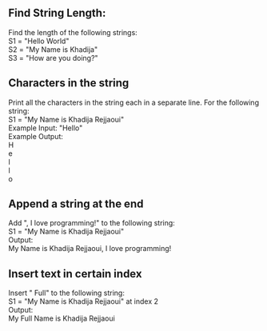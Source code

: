 ## Find String Length:

Find the length of the following strings:
<br> S1 = "Hello World"
<br> S2 = "My Name is Khadija"
<br> S3 = "How are you doing?"

## Characters in the string

Print all the characters in the string each in a separate line. For the following string:
<br> S1 = "My Name is Khadija Rejjaoui"
<br> Example Input: "Hello"
<br> Example Output:
<br> H
<br> e
<br> l
<br> l
<br> o

## Append a string at the end

Add ", I love programming!" to the following string:
<br> S1 = "My Name is Khadija Rejjaoui"
<br> Output:
<br> My Name is Khadija Rejjaoui, I love programming!

## Insert text in certain index

Insert " Full" to the following string:
<br> S1 = "My Name is Khadija Rejjaoui" at index 2
<br> Output:
<br> My Full Name is Khadija Rejjaoui
